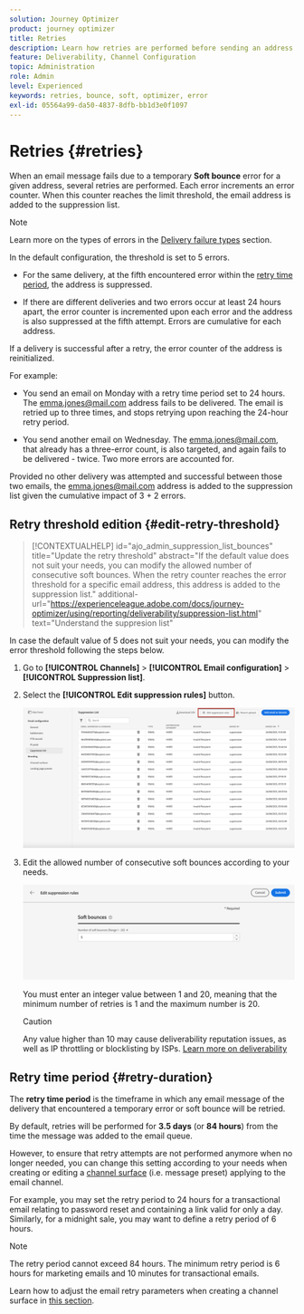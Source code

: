 ```yaml
---
solution: Journey Optimizer
product: journey optimizer
title: Retries
description: Learn how retries are performed before sending an address to the suppression list
feature: Deliverability, Channel Configuration
topic: Administration
role: Admin
level: Experienced
keywords: retries, bounce, soft, optimizer, error
exl-id: 05564a99-da50-4837-8dfb-bb1d3e0f1097
---
```

# Retries {#retries}

When an email message fails due to a temporary **Soft bounce** error for a given address, several retries are performed. Each error increments an error counter. When this counter reaches the limit threshold, the email address is added to the suppression list.

>[!NOTE]
>
>Learn more on the types of errors in the [Delivery failure types](../reports/suppression-list.md#delivery-failures) section.

In the default configuration, the threshold is set to 5 errors.

* For the same delivery, at the fifth encountered error within the [retry time period](#retry-duration), the address is suppressed.

* If there are different deliveries and two errors occur at least 24 hours apart, the error counter is incremented upon each error and the address is also suppressed at the fifth attempt. Errors are cumulative for each address.

If a delivery is successful after a retry, the error counter of the address is reinitialized.

For example:

* You send an email on Monday with a retry time period set to 24 hours. The emma.jones@mail.com address fails to be delivered. The email is retried up to three times, and stops retrying upon reaching the 24-hour retry period.

* You send another email on Wednesday. The emma.jones@mail.com, that already has a three-error count, is also targeted, and again fails to be delivered - twice. Two more errors are accounted for.

Provided no other delivery was attempted and successful between those two emails, the emma.jones@mail.com address is added to the suppression list given the cumulative impact of 3 + 2 errors.

## Retry threshold edition {#edit-retry-threshold}

>[!CONTEXTUALHELP]
>id="ajo_admin_suppression_list_bounces"
>title="Update the retry threshold"
>abstract="If the default value does not suit your needs, you can modify the allowed number of consecutive soft bounces. When the retry counter reaches the error threshold for a specific email address, this address is added to the suppression list."
>additional-url="https://experienceleague.adobe.com/docs/journey-optimizer/using/reporting/deliverability/suppression-list.html" text="Understand the suppresion list"

In case the default value of 5 does not suit your needs, you can modify the error threshold following the steps below.

1. Go to **[!UICONTROL Channels]** > **[!UICONTROL Email configuration]** > **[!UICONTROL Suppression list]**.

1. Select the **[!UICONTROL Edit suppression rules]** button.

    ![](assets/suppression-list-edit-retries.png)

1. Edit the allowed number of consecutive soft bounces according to your needs.

    ![](assets/suppression-list-edit-soft-bounces.png)

    You must enter an integer value between 1 and 20, meaning that the minimum number of retries is 1 and the maximum number is 20.

    >[!CAUTION]
    >
    >Any value higher than 10 may cause deliverability reputation issues, as well as IP throttling or blocklisting by ISPs. [Learn more on deliverability](../reports/deliverability.md)

## Retry time period {#retry-duration}

The **retry time period** is the timeframe in which any email message of the delivery that encountered a temporary error or soft bounce will be retried.

By default, retries will be performed for **3.5 days** (or **84 hours**) from the time the message was added to the email queue.

However, to ensure that retry attempts are not performed anymore when no longer needed, you can change this setting according to your needs when creating or editing a [channel surface](channel-surfaces.md) (i.e. message preset) applying to the email channel.

For example, you may set the retry period to 24 hours for a transactional email relating to password reset and containing a link valid for only a day. Similarly, for a midnight sale, you may want to define a retry period of 6 hours.

>[!NOTE]
>
>The retry period cannot exceed 84 hours. The minimum retry period is 6 hours for marketing emails and 10 minutes for transactional emails.

Learn how to adjust the email retry parameters when creating a channel surface in [this section](../email/email-settings.md#email-retry).

